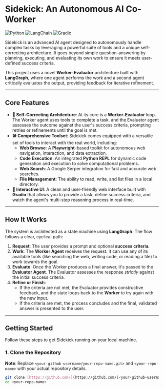 # Sidekick: An Autonomous AI Co-Worker

![Python](https://img.shields.io/badge/python-3.11-blue.svg) ![LangChain](https://img.shields.io/badge/LangChain-b546f1) ![Gradio](https://img.shields.io/badge/Gradio-ff7600)

Sidekick is an advanced AI agent designed to autonomously handle complex tasks by leveraging a powerful suite of tools and a unique self-correcting architecture. It goes beyond simple question-answering by planning, executing, and evaluating its own work to ensure it meets user-defined success criteria.

This project uses a novel **Worker-Evaluator** architecture built with **LangGraph**, where one agent performs the work and a second agent critically evaluates the output, providing feedback for iterative refinement.

---

## Core Features

* **🤖 Self-Correcting Architecture**: At its core is a **Worker-Evaluator** loop. The Worker agent uses tools to complete a task, and the Evaluator agent assesses the outcome against the user's success criteria, prompting retries or refinements until the goal is met.
* **🛠️ Comprehensive Toolset**: Sidekick comes equipped with a versatile set of tools to interact with the real world, including:
    * **Web Browse**: A **Playwright**-based toolkit for autonomous web navigation, interaction, and data extraction.
    * **Code Execution**: An integrated **Python REPL** for dynamic code generation and execution to solve computational problems.
    * **Web Search**: A Google Serper integration for fast and accurate web searches.
    * **File Management**: The ability to read, write, and list files in a local directory.
* **💬 Interactive UI**: A clean and user-friendly web interface built with **Gradio** that allows you to provide a task, define success criteria, and watch the agent's multi-step reasoning process in real-time.

---

## How It Works

The system is architected as a state machine using **LangGraph**. The flow follows a clear, cyclical path:

1.  **Request**: The user provides a prompt and optional **success criteria**.
2.  **Work**: The **Worker Agent** receives the request. It can use any of its available tools (like searching the web, writing code, or reading a file) to work towards the goal.
3.  **Evaluate**: Once the Worker produces a final answer, it's passed to the **Evaluator Agent**. The Evaluator assesses the response *strictly* against the initial success criteria.
4.  **Refine or Finish**:
    * If the criteria are not met, the Evaluator provides constructive feedback, and the state loops back to the **Worker** to try again with the new input.
    * If the criteria are met, the process concludes and the final, validated answer is presented to the user.



---

## Getting Started

Follow these steps to get Sidekick running on your local machine.

### 1. Clone the Repository

**Note**: Replace `<your-github-username/your-repo-name.git>` and `<your-repo-name>` with your actual repository details.

```bash
git clone [https://github.com/](https://github.com/)<your-github-username/your-repo-name.git>
cd <your-repo-name>
